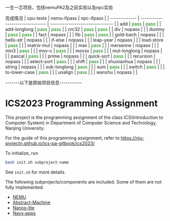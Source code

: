 一生一芯项目，包括nemuPA2及之前实验以及npc实验

完成情况
| cpu-tests     | nemu-ifpass                     | npc-ifpass                      |
| ------------- | ------------------------------- | ------------------------------- |
| add           | <font color=#008000>pass</font> | <font color=#008000>pass</font> |
| add-longlong  | <font color=#008000>pass</font> | <font color=#008000>pass</font> |
| crc32         | <font color=#008000>pass</font> | <font color=#008000>pass</font> |
| div           | nopass                          |                                 |
| dummy         | <font color=#008000>pass</font> | <font color=#008000>pass</font> |
| fact          | nopass                          |                                 |
| fib           | <font color=#008000>pass</font> | <font color=#008000>pass</font> |
| gold-bach     | nopass                          |                                 |
| hello-str     | nopass                          |                                 |
| if-else       | nopass                          |                                 |
| leap-year     | nopass                          |                                 |
| load-store    | <font color=#008000>pass</font> |                                 |
| matrix-mul    | nopass                          |                                 |
| max           | <font color=#008000>pass</font> |                                 |
| mersenne      | nopass                          |                                 |
| min3          | <font color=#008000>pass</font> |                                 |
| mov-c         | <font color=#008000>pass</font> |                                 |
| movsx         | <font color=#008000>pass</font> |                                 |
| mul-longlong  | nopass                          |                                 |
| pascal        | <font color=#008000>pass</font> |                                 |
| prime         | nopass                          |                                 |
| quick-sort    | <font color=#008000>pass</font> |                                 |
| recursion     | nopass                          |                                 |
| select-sort   | <font color=#008000>pass</font> |                                 |
| shift         | <font color=#008000>pass</font> |                                 |
| shuixianhua   | nopass                          |                                 |
| string        | nopass                          |                                 |
| sub-longlong  | <font color=#008000>pass</font> |                                 |
| sum           | <font color=#008000>pass</font> |                                 |
| switch        | <font color=#008000>pass</font> |                                 |
| to-lower-case | <font color=#008000>pass</font> |                                 |
| unalign       | <font color=#008000>pass</font> |                                 |
| wanshu        | nopass                          |                                 |

-------以下是原始项目信息-----------
# ICS2023 Programming Assignment

This project is the programming assignment of the class ICS(Introduction to Computer System)
in Department of Computer Science and Technology, Nanjing University.

For the guide of this programming assignment,
refer to https://nju-projectn.github.io/ics-pa-gitbook/ics2023/

To initialize, run
```bash
bash init.sh subproject-name
```
See `init.sh` for more details.

The following subprojects/components are included. Some of them are not fully implemented.
* [NEMU](https://github.com/NJU-ProjectN/nemu)
* [Abstract-Machine](https://github.com/NJU-ProjectN/abstract-machine)
* [Nanos-lite](https://github.com/NJU-ProjectN/nanos-lite)
* [Navy-apps](https://github.com/NJU-ProjectN/navy-apps)
